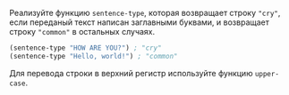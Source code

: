 Реализуйте функцию `sentence-type`, которая возвращает строку `"cry"`, если переданый текст написан заглавными буквами, и возвращает строку `"common"` в остальных случаях.

```clojure
(sentence-type "HOW ARE YOU?") ; "cry"
(sentence-type "Hello, world!") ; "common"
```

Для перевода строки в верхний регистр используйте функцию `upper-case`.
